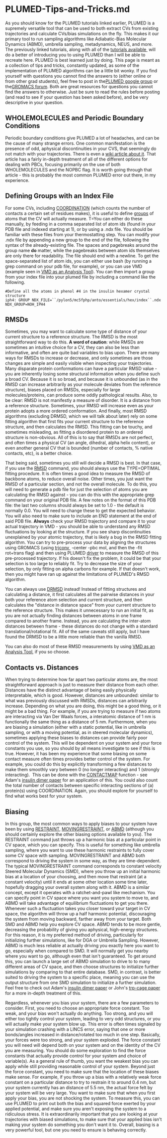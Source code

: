 # PLUMED-Tips-and-Tricks.md
As you should know for the PLUMED tutorials linked earlier, PLUMED is a supremely versatile tool that can be used to both extract CVs from existing trajectories and calculate CVs/bias simulations on the fly. This makes it our primary tool to run sampling algorithms like Adiabatic-Bias Molecular Dynamics (ABMD), umbrella sampling, metadynamics, NEUS, and more. The previously linked tutorials, along with all of the [tutorials available ](https://www.plumed.org/doc-v2.5/user-doc/html/tutorials.html) will do a better of introducing you to using PLUMED than I will be able to recreate here. PLUMED is best learned just by doing. This page is meant as a collection of tips and tricks, constantly updated, as some of the implementation of PLUMED algorithms can be a little bit wonky. If you find yourself with questions you cannot find the answers to (either online or from other grad students), feel free to post in the[PLUMED google group](https://groups.google.com/g/plumed-users) or the[GROMACS forum](https://gromacs.bioexcel.eu/). Both are great resources for questions you cannot find the answers to otherwise. Just be sure to read the rules before posting (and read to see if your question has been asked before), and be very descriptive in your question. 

WHOLEMOLECULES and Periodic Boundary Conditions
-----------------------------------------------

Periodic boundary conditions give PLUMED a lot of headaches, and can be the cause of many strange errors. One common manifestation is the presence of odd, aphysical discontinuities in your CVS, that seemingly do not match with your trajectories. There is even a [wiki article about it](/display/thecookbook/%5BMD%5D+Strange+discontinuities+in+distances+or+RMSDs+in+my+trajectories). That article has a fairly in-depth treatment of all of the different options for dealing with PBCs, focusing primarily on the use of both WHOLEMOLECULES and the NOPBC flag. It is worth going through that article - this is probably the most common PLUMED error out there, in my experience. 

Defining Groups with an Index File
----------------------------------

For some CVs, including [COORDINATION](https://www.plumed.org/doc-v2.5/user-doc/html/_c_o_o_r_d_i_n_a_t_i_o_n.html) (which counts the number of contacts a certain set of residues makes), it is useful to define [groups](https://www.plumed.org/doc-v2.5/user-doc/html/_g_r_o_u_p.html) of atoms that the CV will actually measure. T=You can either do these manually, by feeding in a comma separated list of atom ids (found in your PDB file and indexed starting at 1), or by using a .ndx file. You should be familiar with these files from your thermostatting step. You can modify your .ndx file by appending a new group to the end of the file, following the syntax of the already-existing file. The spaces and pagebreaks around the group name **do** matter, while the pagebreaks between atom ids themselves are only there for readability. The file should end with a newline. To get the space-separated list of atom ids, you can either use bash (by running a grep command on your pdb file, for example), or you can use VMD (example seen in [VMD as an Analysis Tool](/display/thecookbook/VMD+as+an+Analysis+Tool)). You can then import a group from your index file into your plumed file by including a command like the following. 

    #Define all the atoms in phenol #4 in the insulin hexamer crystal structure
    iph4: GROUP NDX_FILE=``/pylon5/mc5fphp/anto/essentials/hex/index``.ndx NDX_GROUP=NOH_IPH4

RMSDs
-----

Sometimes, you may want to calculate some type of distance of your current structure to a reference structure. The RMSD is the most straightforward way to do this. **A word of caution**: while RMSDs are sometimes an intuitive choice for a CV, they can also be less than informative, and often are quite bad variables to bias upon. There are many ways for RMSDs to increase or decrease, and only sometimes are those changes are simple and easily visible when inspecting your trajectories. Many disparate protein conformations can have a particular RMSD value - you are inherently losing some structural information when you define such a broad CV. Because it is so broad, and because it is unbounded (as in the RMSD can increase arbitrarily as your molecule deviates from the reference structure), biases placed on RMSDs, especially for large molecules/proteins, can produce some oddly pathological results. Also, to be clear: RMSD is not manifestly a measure of disorder. It is a distance from a reference structure. Sometimes, your RMSD will increase even as your protein adopts a more ordered conformation. And finally, most RMSD algorithms (excluding DRMSD, which we will talk about later) rely on some fitting algorithm that first fits your current structure to the reference structure, and then calculates the RMSD. This fitting can be touchy, and sometimes misleading, as fitting a disordered protein to an ordered structure is non-obvious. All of this is to say that RMSDs are not perfect, and often times a physical CV (an angle, dihedral, alpha helix content), or even another general CV that is bounded (number of contacts, % native contacts, etc), is a better choice. 

That being said, sometimes you still will decide a RMSD is best. In that case, if you use the [RMSD](https://www.plumed.org/doc-v2.5/user-doc/html/_r_m_s_d.html) command, you should always use the TYPE=OPTIMAL fitting procedure. It is often times a good idea to measure the RMSD of backbone atoms, to reduce overall noise. Other times, you just want the RMSD of a particular section, and not the overall molecule. To do this, you will need to generate a pdb file for just the selection of atoms you are calculating the RMSD against - you can do this with the appropriate grep command on your original PDB file. A few notes on the format of this PDB file: the last two columns should always be set to 1.0 - the default is normally 0.0. You will need to change these to get the expected behavior. You will also need to make sure to include an END statement at the end of said PDB file. **Always** check your RMSD trajectory and compare it to your actual trajectory in VMD - you should be able to understand any RMSD fluctuations by looking at the structure. If you see sharp discontinuities unexplained by your atomic trajectory, that is likely a bug in the RMSD fitting algorithm. You can try to pre-process your data by aligning the structures using GROMACS (using [trjconv ](http://manual.gromacs.org/documentation/5.1/onlinehelp/gmx-trjconv.html) \-center -pbc mol, and then the -fit rot+trans flag) and then using PLUMED [driver](https://www.plumed.org/doc-v2.5/user-doc/html/driver.html) to measure the RMSD of this pre-processed trajectory. If his doesn't fix the problem, it could be that your selection is too large to reliably fit. Try to decrease the size of your selection, by only fitting on alpha carbons for example. If that doesn't work, then you might have ran up against the limitations of PLUMED's RMSD algorithm. 

You can always use [DRMSD](https://www.plumed.org/doc-v2.5/user-doc/html/_d_r_m_s_d.html) instead! Instead of fitting structures and calculating a distance, it first calculates all the pairwise distances in your both your reference atom selection and current structure, and then calculates the "distance in distance space" from your current structure to the reference structure. This makes it unnecessary to run an initial fit, as you are not actually finding distances between atoms in one frame compared to another frame. Instead, you are calculating the inter-atom distances between frame - these distances do not change with a standard translational/rotational fit. All of the same caveats still apply, but I have found the DRMSD to be a little more reliable than the vanilla RMSD. 

You can also do most of these RMSD measurements by using [VMD as an Analysis Tool](/display/thecookbook/VMD+as+an+Analysis+Tool), if you so choose. 

Contacts vs. Distances
----------------------

When trying to determine how far apart two particular atoms are, the most straightforward approach is just to measure their distance from each other. Distances have the distinct advantage of being easily physically interpretable, which is good. However, distances are unbounded: similar to what was previously discussed with RMSDs, distances can arbitrarily increase. Depending on what you are doing, this might be a good thing, or it might be a bad thing. For example, if you are trying to measure if two atoms are interacting via Van Der Waals forces, a interatomic distance of 1 nm is functionally the same thing as a distance of 5 nm. Furthermore, when you are biasing a simulation (either with a static potential, like in umbrella sampling, or with a moving potential, as in steered molecular dynamics), sometimes applying these biases to distances can provide fairly poor control of the system. This will be dependent on your system and your force constants you use, so you should by all means investigate to see if this is true. However, it has been my experience that some biasing on some contact measure often times provides better control of the system. For example, you could do this by explicitly transforming a few distances to make them smoothly vary between 0 (no longer interacting) and 1 (strongly interacting).  This can be done with the [CONTACTMAP](https://www.plumed.org/doc-v2.5/user-doc/html/_c_o_n_t_a_c_t_m_a_p.html) function - see Adam's [insulin dimer paper](https://pubs.acs.org/doi/10.1021/acs.jpcb.0c03521) for an application of this. You could also count the total number of contacts between specific interacting sections of (a) protein(s) using COORDINATION. Again, you should explore for yourself to find what works best for your system. 

Biasing
-------

In this group, the most common ways to apply biases to your system have been by using [RESTRAINT](https://www.plumed.org/doc-v2.5/user-doc/html/_r_e_s_t_r_a_i_n_t.html), [MOVINGRESTRAINT](https://www.plumed.org/doc-v2.5/user-doc/html/_m_o_v_i_n_g_r_e_s_t_r_a_i_n_t.html), or [ABMD](https://www.plumed.org/doc-v2.5/user-doc/html/_a_b_m_d.html) (although you should certainly explore the other biasing options available to you). The RESTRAINT command just throws up a harmonic bias at a particular point in CV space, which you can specify. This is useful for something like umbrella sampling, where you want to use these harmonic restraints to fully cover some CV space with sampling. MOVINGRESTRAINT and ABMD both correspond to driving the system in some way, as they are time-dependent. The typical MOVINGRESTRAINT command corresponds to constant velocity Steered Molecular Dynamics (SMD), where you throw up an initial harmonic bias at a location of your choosing, and then move that restraint (at a constant velocity) until it ends at some other location some time later, hopefully dragging your overall system along with it. ABMD is a similar concept, except it operates with a ratchet-and-pawl like mechanism. You can specify point in CV space where you want you system to move to, and ABMD will take advantage of equilibrium fluctuations to get you there. Whenever such a fluctuation takes you closer toward your target in CV space, the algorithm will throw up a half harmonic potential, discouraging the system from moving backward, farther away from your target. Both SMD and ABMD help you explore CV space. ABMD tends to be more gentle, decreasing the probability of giving you aphysical, high-energy structures. For this reason, it is my preferred method of driving, particularly for initializing further simulations, like for DGA or Umbrella Sampling. However, ABMD is much less reliable at actually driving you exactly here you want to go, especially when compared to SMD. It will normally get you nearby where you want to go, although even that isn't guaranteed. To get around this, you can launch a large set of ABMD simulation to drive to to many different areas of CV space, and then choose structures to initialize further simulations by comparing to that entire database. SMD, in contrast, is better suited to driving the system to a specific place, meaning you can use the output structure from one SMD simulation to initialize a further simulation. Feel free to check out Adam's [insulin dimer paper](https://pubs.acs.org/doi/10.1021/acs.jpcb.0c03521) or John's [trp-cage paper](https://pubs.acs.org/doi/abs/10.1021/acs.jctc.0c00933) for a more in-depth treatment of this.

Regardless, whenever you bias your system, there are a few parameters to consider. First, you need to choose an appropriate force constant. Too weak, and your bias won't actually do anything. Too strong, and you will either too tightly control your system, leading to very odd structures, or you will actually make your system blow up. This error is often times signaled by your simulation crashing with a LINCS error, saying that one or more bonds/angles increased in distance/rotated too much in one step. Basically, your forces were too strong, and your system exploded. The force constant you will need will depend both on your system and on the identity of the CV you are measuring. You should do some exploration to find the force constants that actually provide control for your system and choice of variable(s). As a general rule of thumb, you want the weakest bias you can apply while still providing reasonable control of your system. Beyond just the force constant, you need to make sure that the location of these biases make sense. For example, if you throw up a bias with a relatively weak force constant on a particular distance to try to restrain it to around 0.4 nm, but your system currently has an distance of 5.5 nm, the actual force felt by your system will be very large. You want to make sure that when you first apply your bias, you are not shocking the system. To measure this, you can use PLUMED to print out both the bias and squared force exerted by your applied potential, and make sure you aren't exposing the system to a ridiculous stress. It is extraordinarily important that you are looking at your trajectories with biased simulations, to make sure that your applied bias isn't making your system do something you don't want it to. Overall, biasing is a very powerful tool, but one you need to ensure is behaving correctly.